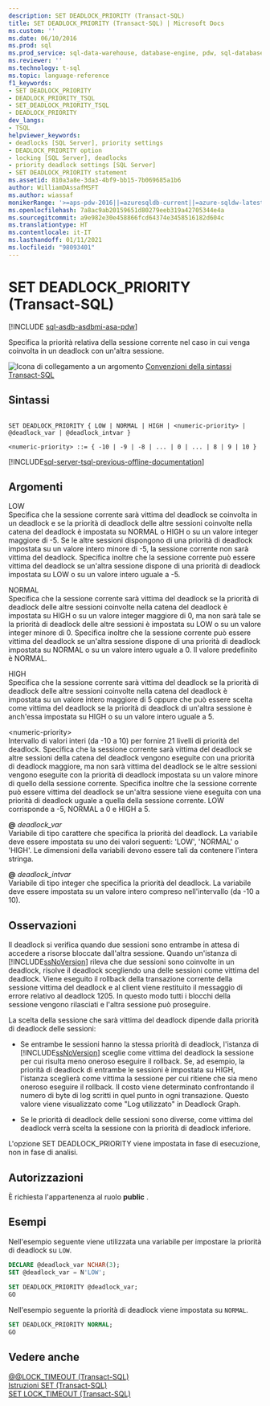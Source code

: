 ```yaml
---
description: SET DEADLOCK_PRIORITY (Transact-SQL)
title: SET DEADLOCK_PRIORITY (Transact-SQL) | Microsoft Docs
ms.custom: ''
ms.date: 06/10/2016
ms.prod: sql
ms.prod_service: sql-data-warehouse, database-engine, pdw, sql-database
ms.reviewer: ''
ms.technology: t-sql
ms.topic: language-reference
f1_keywords:
- SET DEADLOCK_PRIORITY
- DEADLOCK_PRIORITY_TSQL
- SET_DEADLOCK_PRIORITY_TSQL
- DEADLOCK_PRIORITY
dev_langs:
- TSQL
helpviewer_keywords:
- deadlocks [SQL Server], priority settings
- DEADLOCK_PRIORITY option
- locking [SQL Server], deadlocks
- priority deadlock settings [SQL Server]
- SET DEADLOCK_PRIORITY statement
ms.assetid: 810a3a8e-3da3-4bf9-bb15-7b069685a1b6
author: WilliamDAssafMSFT
ms.author: wiassaf
monikerRange: '>=aps-pdw-2016||=azuresqldb-current||=azure-sqldw-latest||>=sql-server-2016||>=sql-server-linux-2017||=azuresqldb-mi-current'
ms.openlocfilehash: 7a8ac9ab20159651d80279eeb319a42705344e4a
ms.sourcegitcommit: a9e982e30e458866fcd64374e3458516182d604c
ms.translationtype: HT
ms.contentlocale: it-IT
ms.lasthandoff: 01/11/2021
ms.locfileid: "98093401"
---
```

# <a name="set-deadlock_priority-transact-sql"></a>SET DEADLOCK_PRIORITY (Transact-SQL)
[!INCLUDE [sql-asdb-asdbmi-asa-pdw](../../includes/applies-to-version/sql-asdb-asdbmi-asa-pdw.md)]

  Specifica la priorità relativa della sessione corrente nel caso in cui venga coinvolta in un deadlock con un'altra sessione.  
  
 ![Icona di collegamento a un argomento](../../database-engine/configure-windows/media/topic-link.gif "Icona di collegamento a un argomento") [Convenzioni della sintassi Transact-SQL](../../t-sql/language-elements/transact-sql-syntax-conventions-transact-sql.md)  
  
## <a name="syntax"></a>Sintassi  
  
```syntaxsql
  
SET DEADLOCK_PRIORITY { LOW | NORMAL | HIGH | <numeric-priority> | @deadlock_var | @deadlock_intvar }  
  
<numeric-priority> ::= { -10 | -9 | -8 | ... | 0 | ... | 8 | 9 | 10 }  
```  
  
[!INCLUDE[sql-server-tsql-previous-offline-documentation](../../includes/sql-server-tsql-previous-offline-documentation.md)]

## <a name="arguments"></a>Argomenti
 LOW  
 Specifica che la sessione corrente sarà vittima del deadlock se coinvolta in un deadlock e se la priorità di deadlock delle altre sessioni coinvolte nella catena del deadlock è impostata su NORMAL o HIGH o su un valore integer maggiore di -5. Se le altre sessioni dispongono di una priorità di deadlock impostata su un valore intero minore di -5, la sessione corrente non sarà vittima del deadlock. Specifica inoltre che la sessione corrente può essere vittima del deadlock se un'altra sessione dispone di una priorità di deadlock impostata su LOW o su un valore intero uguale a -5.  
  
 NORMAL  
 Specifica che la sessione corrente sarà vittima del deadlock se la priorità di deadlock delle altre sessioni coinvolte nella catena del deadlock è impostata su HIGH o su un valore integer maggiore di 0, ma non sarà tale se la priorità di deadlock delle altre sessioni è impostata su LOW o su un valore integer minore di 0. Specifica inoltre che la sessione corrente può essere vittima del deadlock se un'altra sessione dispone di una priorità di deadlock impostata su NORMAL o su un valore intero uguale a 0. Il valore predefinito è NORMAL.  
  
 HIGH  
 Specifica che la sessione corrente sarà vittima del deadlock se la priorità di deadlock delle altre sessioni coinvolte nella catena del deadlock è impostata su un valore intero maggiore di 5 oppure che può essere scelta come vittima del deadlock se la priorità di deadlock di un'altra sessione è anch'essa impostata su HIGH o su un valore intero uguale a 5.  
  
 \<numeric-priority>  
 Intervallo di valori interi (da -10 a 10) per fornire 21 livelli di priorità del deadlock. Specifica che la sessione corrente sarà vittima del deadlock se altre sessioni della catena del deadlock vengono eseguite con una priorità di deadlock maggiore, ma non sarà vittima del deadlock se le altre sessioni vengono eseguite con la priorità di deadlock impostata su un valore minore di quello della sessione corrente. Specifica inoltre che la sessione corrente può essere vittima del deadlock se un'altra sessione viene eseguita con una priorità di deadlock uguale a quella della sessione corrente. LOW corrisponde a -5, NORMAL a 0 e HIGH a 5.  
  
 **@** *deadlock_var*  
 Variabile di tipo carattere che specifica la priorità del deadlock. La variabile deve essere impostata su uno dei valori seguenti: 'LOW', 'NORMAL' o 'HIGH'. Le dimensioni della variabili devono essere tali da contenere l'intera stringa.  
  
 **@** *deadlock_intvar*  
 Variabile di tipo integer che specifica la priorità del deadlock. La variabile deve essere impostata su un valore intero compreso nell'intervallo (da -10 a 10).  
  
## <a name="remarks"></a>Osservazioni  
 Il deadlock si verifica quando due sessioni sono entrambe in attesa di accedere a risorse bloccate dall'altra sessione. Quando un'istanza di [!INCLUDE[ssNoVersion](../../includes/ssnoversion-md.md)] rileva che due sessioni sono coinvolte in un deadlock, risolve il deadlock scegliendo una delle sessioni come vittima del deadlock. Viene eseguito il rollback della transazione corrente della sessione vittima del deadlock e al client viene restituito il messaggio di errore relativo al deadlock 1205. In questo modo tutti i blocchi della sessione vengono rilasciati e l'altra sessione può proseguire.  
  
 La scelta della sessione che sarà vittima del deadlock dipende dalla priorità di deadlock delle sessioni:  
  
-   Se entrambe le sessioni hanno la stessa priorità di deadlock, l'istanza di [!INCLUDE[ssNoVersion](../../includes/ssnoversion-md.md)] sceglie come vittima del deadlock la sessione per cui risulta meno oneroso eseguire il rollback. Se, ad esempio, la priorità di deadlock di entrambe le sessioni è impostata su HIGH, l'istanza sceglierà come vittima la sessione per cui ritiene che sia meno oneroso eseguire il rollback. Il costo viene determinato confrontando il numero di byte di log scritti in quel punto in ogni transazione. Questo valore viene visualizzato come "Log utilizzato" in Deadlock Graph.
  
-   Se le priorità di deadlock delle sessioni sono diverse, come vittima del deadlock verrà scelta la sessione con la priorità di deadlock inferiore.  
  
 L'opzione SET DEADLOCK_PRIORITY viene impostata in fase di esecuzione, non in fase di analisi.  
  
## <a name="permissions"></a>Autorizzazioni  
 È richiesta l'appartenenza al ruolo **public** .  
  
## <a name="examples"></a>Esempi  
 Nell'esempio seguente viene utilizzata una variabile per impostare la priorità di deadlock su `LOW`.  
  
```sql
DECLARE @deadlock_var NCHAR(3);  
SET @deadlock_var = N'LOW';  
  
SET DEADLOCK_PRIORITY @deadlock_var;  
GO  
```  
  
 Nell'esempio seguente la priorità di deadlock viene impostata su `NORMAL`.  
  
```sql
SET DEADLOCK_PRIORITY NORMAL;  
GO  
```  
  
## <a name="see-also"></a>Vedere anche  
 [@@LOCK_TIMEOUT &#40;Transact-SQL&#41;](../../t-sql/functions/lock-timeout-transact-sql.md)   
 [Istruzioni SET &#40;Transact-SQL&#41;](../../t-sql/statements/set-statements-transact-sql.md)   
 [SET LOCK_TIMEOUT &#40;Transact-SQL&#41;](../../t-sql/statements/set-lock-timeout-transact-sql.md)  
  
  

